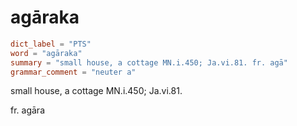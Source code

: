 # agāraka

``` toml
dict_label = "PTS"
word = "agāraka"
summary = "small house, a cottage MN.i.450; Ja.vi.81. fr. agā"
grammar_comment = "neuter a"
```

small house, a cottage MN.i.450; Ja.vi.81.

fr. agāra

